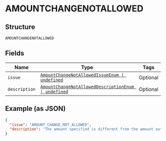 
# AMOUNTCHANGENOTALLOWED

## Structure

`AMOUNTCHANGENOTALLOWED`

## Fields

| Name | Type | Tags | Description |
|  --- | --- | --- | --- |
| `issue` | [`AmountChangeNotAllowedIssueEnum \| undefined`](../../doc/models/amount-change-not-allowed-issue-enum.md) | Optional | - |
| `description` | [`AmountChangeNotAllowedDescriptionEnum \| undefined`](../../doc/models/amount-change-not-allowed-description-enum.md) | Optional | - |

## Example (as JSON)

```json
{
  "issue": "AMOUNT_CHANGE_NOT_ALLOWED",
  "description": "The amount specified is different from the amount authorized by payer."
}
```

